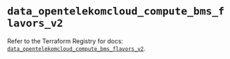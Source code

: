 # `data_opentelekomcloud_compute_bms_flavors_v2`

Refer to the Terraform Registry for docs: [`data_opentelekomcloud_compute_bms_flavors_v2`](https://registry.terraform.io/providers/opentelekomcloud/opentelekomcloud/1.36.43/docs/data-sources/compute_bms_flavors_v2).
